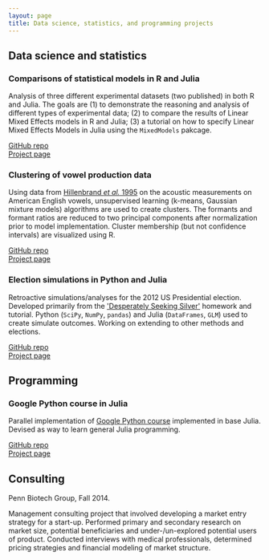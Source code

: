 ```yaml
---
layout: page
title: Data science, statistics, and programming projects
---
```


## Data science and statistics

### Comparisons of statistical models in R and Julia
Analysis of three different experimental datasets (two published) in both R and Julia. The goals are (1) to demonstrate the reasoning and analysis of different types of experimental data; (2) to compare the results of Linear Mixed Effects models in R and Julia; (3) a tutorial on how to specify Linear Mixed Effects Models in Julia using the `MixedModels` pakcage.

[GitHub repo](https://github.com/julian3rd/model-comparison-r-julia)  
[Project page](http://julian3rd.github.io/model-comparison-r-julia/)

### Clustering of vowel production data

Using data from [Hillenbrand *et al.* 1995](http://homepages.wmich.edu/~hillenbr/voweldata.html) on the acoustic measurements on American English vowels, unsupervised learning (k-means, Gaussian mixture models) algorithms are used to create clusters. The formants and formant ratios are reduced to two principal components after normalization prior to model implementation. Cluster membership (but not confidence intervals) are visualized using R.  

[GitHub repo](https://github.com/julian3rd/hillenbrand-vowel-clustering)  
[Project page](http://julian3rd.github.io/hillenbrand-vowel-clustering)

### Election simulations in Python and Julia
Retroactive simulations/analyses for the 2012 US Presidential election. Developed primarily from the ['Desperately Seeking Silver'](http://nbviewer.ipython.org/github/cs109/content/blob/master/HW2.ipynb) homework and tutorial. Python (`SciPy`, `NumPy`, `pandas`) and Julia (`DataFrames`, `GLM`) used to create simulate outcomes. Working on extending to other methods and elections.  

[GitHub repo](https://github.com/julian3rd/election-simulations)  
[Project page](http://julian3rd.github.io/election-simulations/)

## Programming
### Google Python course in Julia
Parallel implementation of [Google Python course](https://developers.google.com/edu/python/?csw=1) implemented in base Julia. Devised as way to learn general Julia programming.  

[GitHub repo](https://github.com/julian3rd/google-python-julia)  
[Project page](http://julian3rd.github.io/google-python-julia/)

## Consulting
Penn Biotech Group, Fall 2014.  

Management consulting project that involved developing a market entry strategy for a start-up. Performed primary and secondary research on market size, potential beneficiaries and under-/un-explored potential users of product. Conducted interviews with medical professionals, determined pricing strategies and financial modeling of market structure.  
